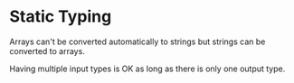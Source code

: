 # Static Typing

Arrays can't be converted automatically to strings but strings can be converted to arrays.

Having multiple input types is OK as long as there is only one output type.
